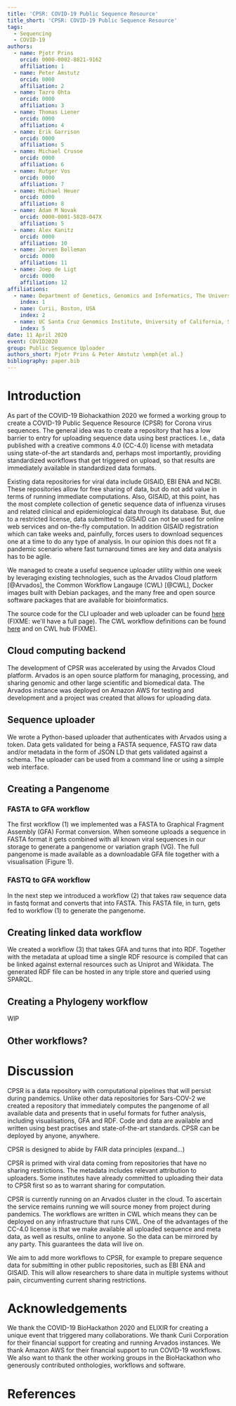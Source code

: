 ```yaml
---
title: 'CPSR: COVID-19 Public Sequence Resource'
title_short: 'CPSR: COVID-19 Public Sequence Resource'
tags:
  - Sequencing
  - COVID-19
authors:
  - name: Pjotr Prins
    orcid: 0000-0002-8021-9162
    affiliation: 1
  - name: Peter Amstutz
    orcid: 0000
    affiliation: 2
  - name: Tazro Ohta
    orcid: 0000
    affiliation: 3
  - name: Thomas Liener
    orcid: 0000
    affiliation: 4
  - name: Erik Garrison
    orcid: 0000
    affiliation: 5
  - name: Michael Crusoe
    orcid: 0000
    affiliation: 6
  - name: Rutger Vos
    orcid: 0000
    affiliation: 7
  - name: Michael Heuer
    orcid: 0000
    affiliation: 8
  - name: Adam M Novak
    orcid: 0000-0001-5828-047X
    affiliation: 5
  - name: Alex Kanitz
    orcid: 0000
    affiliation: 10
  - name: Jerven Bolleman
    orcid: 0000
    affiliation: 11
  - name: Joep de Ligt
    orcid: 0000
    affiliation: 12
affiliations:
  - name: Department of Genetics, Genomics and Informatics, The University of Tennessee Health Science Center, Memphis, TN, USA.
    index: 1
  - name: Curii, Boston, USA
    index: 2
  - name: UC Santa Cruz Genomics Institute, University of California, Santa Cruz, CA 95064, USA.
    index: 5
date: 11 April 2020
event: COVID2020
group: Public Sequence Uploader
authors_short: Pjotr Prins & Peter Amstutz \emph{et al.}
bibliography: paper.bib
---
```


<!--

The paper.md, bibtex and figure file can be found in this repo:

  https://github.com/arvados/bh20-seq-resource

To modify, please clone the repo. You can generate PDF of the paper by
pasting above link (or yours) with

  https://github.com/biohackrxiv/bhxiv-gen-pdf

Note that author order will change!

-->

# Introduction

As part of the COVID-19 Biohackathion 2020 we formed a working
group to create a COVID-19 Public Sequence Resource (CPSR) for
Corona virus sequences. The general idea was to create a
repository that has a low barrier to entry for uploading sequence
data using best practices. I.e., data published with a creative
commons 4.0 (CC-4.0) license with metadata using state-of-the art
standards and, perhaps most importantly, providing standardized
workflows that get triggered on upload, so that results are
immediately available in standardized data formats.

Existing data repositories for viral data include GISAID, EBI ENA
and NCBI. These repositories allow for free sharing of data, but
do not add value in terms of running immediate
computations. Also, GISAID, at this point, has the most complete
collection of genetic sequence data of influenza viruses and
related clinical and epidemiological data through its
database. But, due to a restricted license, data submitted to
GISAID can not be used for online web services and on-the-fly
computation. In addition GISAID registration which can take weeks
and, painfully, forces users to download sequences one at a time
to do any type of analysis. In our opinion this does not fit a
pandemic scenario where fast turnaround times are key and data
analysis has to be agile.

We managed to create a useful sequence uploader utility within
one week by leveraging existing technologies, such as the Arvados
Cloud platform [@Arvados], the Common Workflow Langauge (CWL)
[@CWL], Docker images built with Debian packages, and the many
free and open source software packages that are available for
bioinformatics.

The source code for the CLI uploader and web uploader can be
found [here](https://github.com/arvados/bh20-seq-resource)
(FIXME: we'll have a full page). The CWL workflow definitions can
be found [here](https://github.com/hpobio-lab/viral-analysis) and
on CWL hub (FIXME).

<!--

    RESULTS!

    For each section below

    State the problem you worked on
    Give the state-of-the art/plan
    Describe what you have done/results starting with The working group created...
    Write a conclusion
    Write up any future work

-->

## Cloud computing backend

The development of CPSR was accelerated by using the Arvados
Cloud platform. Arvados is an open source platform for managing,
processing, and sharing genomic and other large scientific and
biomedical data. The Arvados instance was deployed on Amazon AWS
for testing and development and a project was created that
allows for uploading data.

## Sequence uploader

We wrote a Python-based uploader that authenticates with Arvados
using a token. Data gets validated for being a FASTA sequence,
FASTQ raw data and/or metadata in the form of JSON LD that gets
validated against a schema. The uploader can be used
from a command line or using a simple web interface.

## Creating a Pangenome

### FASTA to GFA workflow

The first workflow (1) we implemented was a FASTA to Graphical
Fragment Assembly (GFA) Format conversion. When someone uploads a
sequence in FASTA format it gets combined with all known viral
sequences in our storage to generate a pangenome or variation
graph (VG). The full pangenome is made available as a
downloadable GFA file together with a visualisation (Figure 1).

### FASTQ to GFA workflow

In the next step we introduced a workflow (2) that takes raw
sequence data in fastq format and converts that into FASTA.
This FASTA file, in turn, gets fed to workflow (1) to generate
the pangenome.

## Creating linked data workflow

We created a workflow (3) that takes GFA and turns that into
RDF. Together with the metadata at upload time a single RDF
resource is compiled that can be linked against external
resources such as Uniprot and Wikidata. The generated RDF file
can be hosted in any triple store and queried using SPARQL.

## Creating a Phylogeny workflow

WIP

## Other workflows?

# Discussion

CPSR is a data repository with computational pipelines that will
persist during pandemics.  Unlike other data repositories for
Sars-COV-2 we created a repository that immediately computes the
pangenome of all available data and presents that in useful
formats for futher analysis, including visualisations, GFA and
RDF. Code and data are available and written using best practises
and state-of-the-art standards. CPSR can be deployed by anyone,
anywhere.

CPSR is designed to abide by FAIR data principles (expand...)

CPSR is primed with viral data coming from repositories that have
no sharing restrictions. The metadata includes relevant
attribution to uploaders. Some institutes have already committed
to uploading their data to CPSR first so as to warrant sharing
for computation.

CPSR is currently running on an Arvados cluster in the cloud. To
ascertain the service remains running we will source money from
project during pandemics. The workflows are written in CWL which
means they can be deployed on any infrastructure that runs
CWL. One of the advantages of the CC-4.0 license is that we make
available all uploaded sequence and meta data, as well as
results, online to anyone. So the data can be mirrored by any
party. This guarantees the data will live on.

<!-- Future work... -->

We aim to add more workflows to CPSR, for example to prepare
sequence data for submitting in other public repositories, such
as EBI ENA and GISAID. This will allow researchers to share data
in multiple systems without pain, circumventing current sharing
restrictions.

# Acknowledgements

We thank the COVID-19 BioHackathon 2020 and ELIXIR for creating a
unique event that triggered many collaborations. We thank Curii
Corporation for their financial support for creating and running
Arvados instances.  We thank Amazon AWS for their financial
support to run COVID-19 workflows. We also want to thank the
other working groups in the BioHackathon who generously
contributed onthologies, workflows and software.


# References
